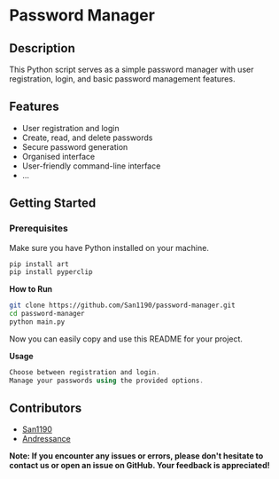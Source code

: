 # Password Manager

## Description

This Python script serves as a simple password manager with user registration, login, and basic password management features.

## Features

- User registration and login
- Create, read, and delete passwords
- Secure password generation
- Organised interface
- User-friendly command-line interface
- ...

## Getting Started

### Prerequisites

Make sure you have Python installed on your machine.

```bash
pip install art
pip install pyperclip
```

**How to Run**
```bash
git clone https://github.com/San1190/password-manager.git
cd password-manager
python main.py
```
Now you can easily copy and use this README for your project.

**Usage**
```csharp
Choose between registration and login.
Manage your passwords using the provided options.
```
## Contributors

- [San1190](https://github.com/San1190)
- [Andressance](https://github.com/andressance)

**Note: If you encounter any issues or errors, please don't hesitate to contact us or open an issue on GitHub. Your feedback is appreciated!**
